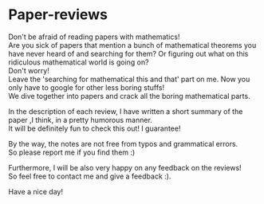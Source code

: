 # Paper-reviews
Don't be afraid of reading papers with mathematics!  
Are you sick of papers that mention a bunch of mathematical theorems you have never heard of and searching for them? Or figuring out what on this ridiculous mathematical world is going on?   
Don't worry!  
Leave the 'searching for mathematical this and that' part on me. Now you only have to google for other less boring stuffs!  
We dive together into papers and crack all the boring mathematical parts.  

In the description of each review, I have written a short summary of the paper ,I think, in a pretty humorous manner.  
It will be definitely fun to check this out! I guarantee!  

By the way, the notes are not free from typos and grammatical errors.  
So please report me if you find them :)   

Furthermore, I will be also very happy on any feedback on the reviews!  
So feel free to contact me and give a feedback :). 

Have a nice day!  

